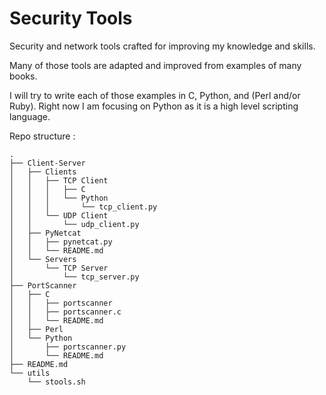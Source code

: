 # Security Tools

Security and network tools crafted for improving my knowledge and skills.

Many of those tools are adapted and improved from examples of many books.

I will try to write each of those examples in C, Python, and (Perl and/or Ruby). Right now I am focusing on Python as it is a high level scripting language.

Repo structure :


```
.
├── Client-Server
│   ├── Clients
│   │   ├── TCP Client
│   │   │   ├── C
│   │   │   └── Python
│   │   │       └── tcp_client.py
│   │   └── UDP Client
│   │       └── udp_client.py
│   ├── PyNetcat
│   │   ├── pynetcat.py
│   │   └── README.md
│   └── Servers
│       └── TCP Server
│           └── tcp_server.py
├── PortScanner
│   ├── C
│   │   ├── portscanner
│   │   ├── portscanner.c
│   │   └── README.md
│   ├── Perl
│   └── Python
│       ├── portscanner.py
│       └── README.md
├── README.md
└── utils
    └── stools.sh

```


